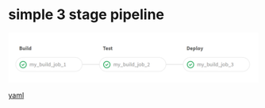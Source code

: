 # simple 3 stage pipeline

![3 stage pipeline](/images/3-stage-pipeline.png)

[yaml](/ci/yaml/simple-3-stage-pipeline.yaml)

